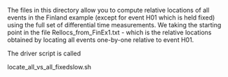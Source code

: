 The files in this directory allow you to compute relative locations of all events in the Finland example
(except for event H01 which is held fixed) using the full set of differential time measurements.
We taking the starting point in the file Rellocs_from_FinEx1.txt - which is the relative locations
obtained by locating all events one-by-one relative to event H01.

The driver script is called

locate_all_vs_all_fixedslow.sh
